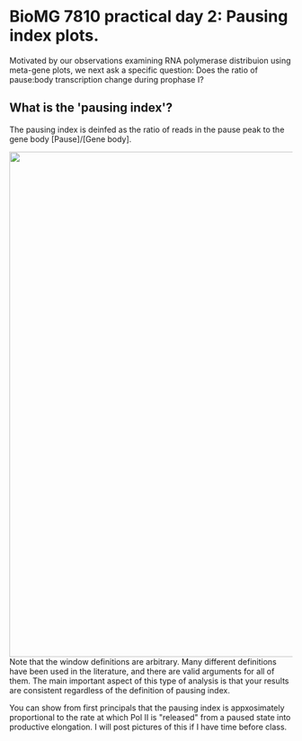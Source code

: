 BioMG 7810 practical day 2: Pausing index plots.
================================================

Motivated by our observations examining RNA polymerase distribuion using meta-gene plots, we next ask a specific question: Does the ratio of pause:body transcription change during prophase I?

What is the 'pausing index'?
----------------------------

The pausing index is deinfed as the ratio of reads in the pause peak to the gene body [Pause]/[Gene body]. 

<img align="left" src="etc\BPausingIndex.png" width="900">

Note that the window definitions are arbitrary. Many different definitions have been used in the literature, and there are valid arguments for all of them. The main important aspect of this type of analysis is that your results are consistent regardless of the definition of pausing index. 

You can show from first principals that the pausing index is appxosimately proportional to the rate at which Pol II is "released" from a paused state into productive elongation. I will post pictures of this if I have time before class.

